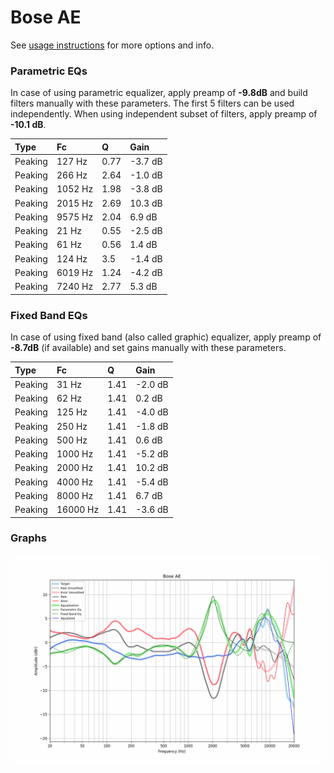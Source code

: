 # Bose AE
See [usage instructions](https://github.com/jaakkopasanen/AutoEq#usage) for more options and info.

### Parametric EQs
In case of using parametric equalizer, apply preamp of **-9.8dB** and build filters manually
with these parameters. The first 5 filters can be used independently.
When using independent subset of filters, apply preamp of **-10.1 dB**.

| Type    | Fc      |    Q | Gain    |
|:--------|:--------|:-----|:--------|
| Peaking | 127 Hz  | 0.77 | -3.7 dB |
| Peaking | 266 Hz  | 2.64 | -1.0 dB |
| Peaking | 1052 Hz | 1.98 | -3.8 dB |
| Peaking | 2015 Hz | 2.69 | 10.3 dB |
| Peaking | 9575 Hz | 2.04 | 6.9 dB  |
| Peaking | 21 Hz   | 0.55 | -2.5 dB |
| Peaking | 61 Hz   | 0.56 | 1.4 dB  |
| Peaking | 124 Hz  | 3.5  | -1.4 dB |
| Peaking | 6019 Hz | 1.24 | -4.2 dB |
| Peaking | 7240 Hz | 2.77 | 5.3 dB  |

### Fixed Band EQs
In case of using fixed band (also called graphic) equalizer, apply preamp of **-8.7dB**
(if available) and set gains manually with these parameters.

| Type    | Fc       |    Q | Gain    |
|:--------|:---------|:-----|:--------|
| Peaking | 31 Hz    | 1.41 | -2.0 dB |
| Peaking | 62 Hz    | 1.41 | 0.2 dB  |
| Peaking | 125 Hz   | 1.41 | -4.0 dB |
| Peaking | 250 Hz   | 1.41 | -1.8 dB |
| Peaking | 500 Hz   | 1.41 | 0.6 dB  |
| Peaking | 1000 Hz  | 1.41 | -5.2 dB |
| Peaking | 2000 Hz  | 1.41 | 10.2 dB |
| Peaking | 4000 Hz  | 1.41 | -5.4 dB |
| Peaking | 8000 Hz  | 1.41 | 6.7 dB  |
| Peaking | 16000 Hz | 1.41 | -3.6 dB |

### Graphs
![](./Bose%20AE.png)